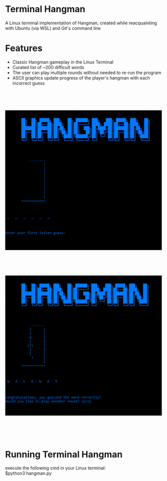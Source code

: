 # Terminal Hangman
A Linux terminal implementation of Hangman, created while reacquainting with Ubuntu (via WSL) and Git's command line



# Features
- Classic Hangman gameplay in the Linux Terminal
- Curated list of ~200 difficult words
- The user can play multiple rounds without needed to re-run the program
- ASCII graphics update progress of the player's hangman with each incorrect guess

</br>
</br>
</br>

![Hangman beginning](/img/demo1.png)

</br>
</br>
</br>

![Hangman victory](/img/demo2.png)

</br>
</br>
</br>

# Running Terminal Hangman
execute the following cmd in your Linux terminal: </br>
$python3 hangman.py
